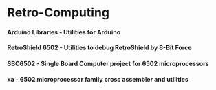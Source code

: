 # Retro-Computing

#### Arduino Libraries - Utilities for Arduino

#### RetroShield 6502 - Utilities to debug RetroShield by 8-Bit Force 

#### SBC6502 - Single Board Computer project for 6502 microprocessors

#### xa - 6502 microprocessor family cross assembler and utilities
